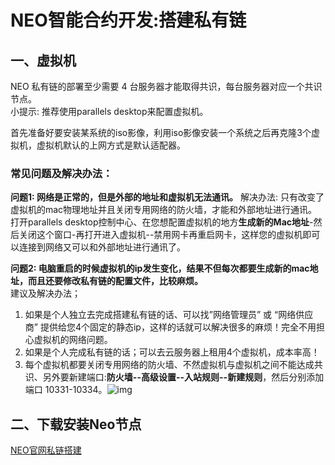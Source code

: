 # NEO智能合约开发:搭建私有链

## 一、虚拟机

NEO 私有链的部署至少需要 4 台服务器才能取得共识，每台服务器对应一个共识节点。  
小提示: 推荐使用parallels desktop来配置虚拟机。
 
首先准备好要安装某系统的iso影像，利用iso影像安装一个系统之后再克隆3个虚拟机，虚拟机默认的上网方式是默认适配器。

### 常见问题及解决办法：
**问题1: 网络是正常的，但是外部的地址和虚拟机无法通讯。**
解决办法:
只有改变了虚拟机的mac物理地址并且关闭专用网络的防火墙，才能和外部地址进行通讯。
打开parallels desktop控制中心、在您想配置虚拟机的地方**生成新的Mac地址**-然后关闭这个窗口-再打开进入虚拟机--禁用网卡再重启网卡，这样您的虚拟机即可以连接到网络又可以和外部地址进行通讯了。

**问题2: 电脑重启的时候虚拟机的ip发生变化，结果不但每次都要生成新的mac地址，而且还要修改私有链的配置文件，比较麻烦。**  
建议及解决办法；
1. 如果是个人独立去完成搭建私有链的话、可以找”网络管理员” 或 “网络供应商” 提供给您4个固定的静态ip，这样的话就可以解决很多的麻烦！完全不用担心虚拟机的网络问题。
2. 如果是个人完成私有链的话；可以去云服务器上租用4个虚拟机，成本率高！
3. 每个虚拟机都要关闭专用网络的防火墙、不然虚拟机与虚拟机之间不能达成共识、另外要新建端口:**防火墙--高级设置--入站规则--新建规则**，然后分别添加端口 10331-10334。![img](https://lh3.googleusercontent.com/-U82ngkMbDt91qgAvZ-Iy33VMZTNTMeiGffOM6Qf1UxFxnHPOYQKRnUT3unKuLlIXf1SaU4KXei0A5plpa3F-BEk_Wr1ASnrW_9mBrQlNbCuD3VT7af9zxbFxklI1ZCALKQFhuMI)

## 二、下载安装Neo节点
[NEO官网私链搭建](http://docs.neo.org/zh-cn/network/private-chain.html)
